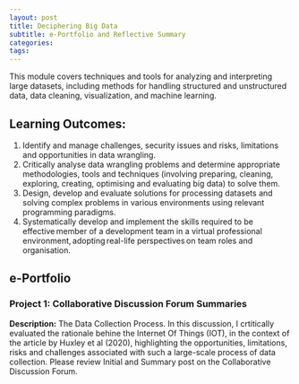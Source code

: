 ```yaml
---
layout: post
title: Deciphering Big Data
subtitle: e-Portfolio and Reflective Summary
categories: 
tags:
---
```

This module covers techniques and tools for analyzing and interpreting large datasets, including methods for handling structured and unstructured data, data cleaning, visualization, and machine learning.

## Learning Outcomes:
1. Identify and manage challenges, security issues and risks, limitations and opportunities in data wrangling.
2. Critically analyse data wrangling problems and determine appropriate methodologies, tools and techniques (involving preparing, cleaning, exploring, creating, optimising and evaluating big data) to solve them.
3. Design, develop and evaluate solutions for processing datasets and solving complex problems in various environments using relevant programming paradigms.
4. Systematically develop and implement the skills required to be effective member of a development team in a virtual professional environment, adopting real-life perspectives on team roles and organisation.

## e-Portfolio
### Project 1: Collaborative Discussion Forum Summaries 
<strong>Description:</strong> The Data Collection Process. In this discussion, I crtitically evaluated the rationale behine the Internet Of Things (IOT), in the context of the article by Huxley et al (2020), highlighting the opportunities, limitations, risks and challenges associated with such a large-scale process of data collection. Please review Initial and Summary post on the Collaborative Discussion Forum.

